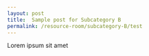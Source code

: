 ```yaml
---
layout: post
title:  Sample post for Subcategory B
permalink: /resource-room/subcategory-B/test
---
```

Lorem ipsum sit amet
